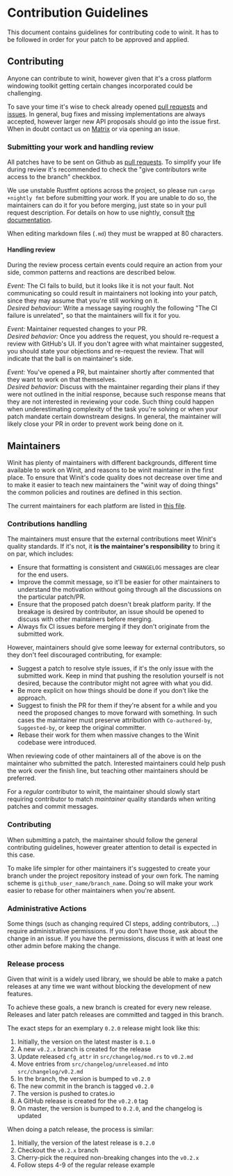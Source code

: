 # Contribution Guidelines

This document contains guidelines for contributing code to winit. It has to be
followed in order for your patch to be approved and applied.

## Contributing

Anyone can contribute to winit, however given that it's a cross platform
windowing toolkit getting certain changes incorporated could be challenging.

To save your time it's wise to check already opened [pull requests][prs] and
[issues][issues]. In general, bug fixes and missing implementations are always
accepted, however larger new API proposals should go into the issue first. When
in doubt contact us on [Matrix][matrix] or via opening an issue.

### Submitting your work and handling review

All patches have to be sent on Github as [pull requests][prs]. To simplify your
life during review it's recommended to check the "give contributors write access
to the branch" checkbox.

We use unstable Rustfmt options across the project, so please run
`cargo +nightly fmt` before submitting your work. If you are unable to do so,
the maintainers can do it for you before merging, just state so in your pull
request description. For details on how to use nightly, consult [the
documentation][toolchains].

When editing markdown files (`.md`) they must be wrapped at 80 characters.

[toolchains]: https://rust-lang.github.io/rustup/concepts/toolchains.html

#### Handling review

During the review process certain events could require an action from your side,
common patterns and reactions are described below.

_Event:_ The CI fails to build, but it looks like it is not your fault. Not
communicating so could result in maintainers not looking into your patch,
since they may assume that you're still working on it.\
_Desired behaviour:_ Write a message saying roughly the following "The CI
failure is unrelated", so that the maintainers will fix it for you.

_Event:_ Maintainer requested changes to your PR.\
_Desired behavior:_ Once you address the request, you should re-request a review
with GitHub's UI. If you don't agree with what maintainer suggested, you
should state your objections and re-request the review. That will indicate that
the ball is on maintainer's side.

_Event:_ You've opened a PR, but maintainer shortly after commented that they
want to work on that themselves.\
_Desired behavior:_ Discuss with the maintainer regarding their plans if they
were not outlined in the initial response, because such response means that they
are not interested in reviewing your code. Such thing could happen when
underestimating complexity of the task you're solving or when your patch
mandate certain downstream designs. In general, the maintainer will likely
close your PR in order to prevent work being done on it.

[prs]: https://github.com/rust-windowing/winit/pulls
[issues]: https://github.com/rust-windowing/winit/issues
[matrix]: https://matrix.to/#/#rust-windowing:matrix.org

## Maintainers

Winit has plenty of maintainers with different backgrounds, different time
available to work on Winit, and reasons to be winit maintainer in the first
place. To ensure that Winit's code quality does not decrease over time and to
make it easier to teach new maintainers the "winit way of doing things" the
common policies and routines are defined in this section.

The current maintainers for each platform are listed in [this file][CODEOWNERS].

### Contributions handling

The maintainers must ensure that the external contributions meet Winit's
quality standards. If it's not, it **is the maintainer's responsibility** to
bring it on par, which includes:

  - Ensure that formatting is consistent and `CHANGELOG` messages are clear
    for the end users.
  - Improve the commit message, so it'll be easier for other maintainers to
    understand the motivation without going through all the discussions on the
    particular patch/PR.
  - Ensure that the proposed patch doesn't break platform parity. If the
    breakage is desired by contributor, an issue should be opened to discuss
    with other maintainers before merging.
  - Always fix CI issues before merging if they don't originate from the
    submitted work.

However, maintainers should give some leeway for external contributors, so they
don't feel discouraged contributing, for example:

  - Suggest a patch to resolve style issues, if it's the only issue with the
    submitted work. Keep in mind that pushing the resolution yourself is not
    desired, because the contributor might not agree with what you did.
  - Be more explicit on how things should be done if you don't like the
    approach.
  - Suggest to finish the PR for them if they're absent for a while and you need
    the proposed changes to move forward with something. In such cases the
    maintainer must preserve attribution with `Co-authored-by`, `Suggested-by`,
    or keep the original committer.
  - Rebase their work for them when massive changes to the Winit codebase were
    introduced.

When reviewing code of other maintainers all of the above is on the maintainer
who submitted the patch. Interested maintainers could help push the work over
the finish line, but teaching other maintainers should be preferred.

For a _regular_ contributor to winit, the maintainer should slowly start
requiring contributor to match *maintainer* quality standards when writing
patches and commit messages.

### Contributing

When submitting a patch, the maintainer should follow the general contributing
guidelines, however greater attention to detail is expected in this case.

To make life simpler for other maintainers it's suggested to create your branch
under the project repository instead of your own fork. The naming scheme is
`github_user_name/branch_name`. Doing so will make your work easier to rebase
for other maintainers when you're absent.

### Administrative Actions

Some things (such as changing required CI steps, adding contributors, ...)
require administrative permissions. If you don't have those, ask about the
change in an issue. If you have the permissions, discuss it with at least one
other admin before making the change.

### Release process

Given that winit is a widely used library, we should be able to make a patch
releases at any time we want without blocking the development of new features.

To achieve these goals, a new branch is created for every new release. Releases
and later patch releases are committed and tagged in this branch.

The exact steps for an exemplary `0.2.0` release might look like this:
  1. Initially, the version on the latest master is `0.1.0`
  2. A new `v0.2.x` branch is created for the release
  3. Update released `cfg_attr` in `src/changelog/mod.rs` to `v0.2.md`
  4. Move entries from `src/changelog/unreleased.md` into
     `src/changelog/v0.2.md`
  5. In the branch, the version is bumped to `v0.2.0`
  6. The new commit in the branch is tagged `v0.2.0`
  7. The version is pushed to crates.io
  8. A GitHub release is created for the `v0.2.0` tag
  9. On master, the version is bumped to `0.2.0`, and the changelog is updated

When doing a patch release, the process is similar:
  1. Initially, the version of the latest release is `0.2.0`
  2. Checkout the `v0.2.x` branch
  3. Cherry-pick the required non-breaking changes into the `v0.2.x`
  4. Follow steps 4-9 of the regular release example

[CODEOWNERS]: .github/CODEOWNERS
